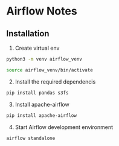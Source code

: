 # Airflow Notes

## Installation

1. Create virtual env

```bash
python3 -m venv airflow_venv

source airflow_venv/bin/activate
```

2. Install the required dependencis

```bash
pip install pandas s3fs
```

3. Install apache-airflow

```bash
pip install apache-airflow
```

4. Start Airflow development environment

```bash
airflow standalone
```
